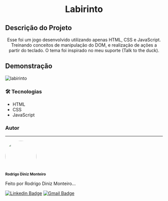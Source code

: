 <h1 align="center">Labirinto</h1>

## Descrição do Projeto

<p align="center">
    Esse foi um jogo desenvolvido utilizando apenas HTML, CSS e JavaScript. Treinando conceitos de manipulação do DOM, e realização de ações a partir do teclado.
    O tema foi inspirado no meu suporte (Talk to the duck). 
</p>

## Demonstração

![labirinto](https://user-images.githubusercontent.com/58209931/121268201-df7a1600-c893-11eb-9531-222b9cb47b6f.gif)

### 🛠 Tecnologias

- HTML
- CSS
- JavaScript

### Autor
---

 <img style="border-radius: 50%;" src="https://avatars.githubusercontent.com/u/58209931?v=4" width="100px;" alt=""/>
 <br />
 <sub><b>Rodrigo Diniz Monteiro</b></sub>


Feito por Rodrigo Diniz Monteiro...

[![Linkedin Badge](https://img.shields.io/badge/-Rodrigo-blue?style=flat-square&logo=Linkedin&logoColor=white&link=https://www.linkedin.com/in/rodrigodmonteiro/)](https://www.linkedin.com/in/rodrigodmonteiro/) 
[![Gmail Badge](https://img.shields.io/badge/-rodrigo.dmnr@gmail.com-c14438?style=flat-square&logo=Gmail&logoColor=white&link=mailto:rodrigo.dmnr@gmail.com)](mailto:rodrigo.dmnr@gmail.com)
